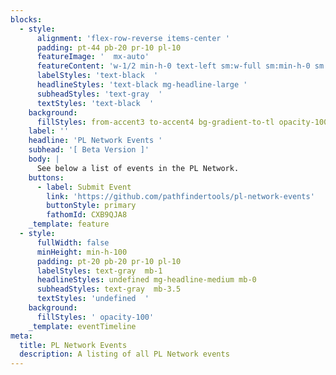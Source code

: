 ```yaml
---
blocks:
  - style:
      alignment: 'flex-row-reverse items-center '
      padding: pt-44 pb-20 pr-10 pl-10
      featureImage: '  mx-auto'
      featureContent: 'w-1/2 min-h-0 text-left sm:w-full sm:min-h-0 sm:text-left'
      labelStyles: 'text-black  '
      headlineStyles: 'text-black mg-headline-large '
      subheadStyles: 'text-gray  '
      textStyles: 'text-black  '
    background:
      fillStyles: from-accent3 to-accent4 bg-gradient-to-tl opacity-100
    label: ''
    headline: 'PL Network Events '
    subhead: '[ Beta Version ]'
    body: |
      See below a list of events in the PL Network.
    buttons:
      - label: Submit Event
        link: 'https://github.com/pathfindertools/pl-network-events'
        buttonStyle: primary
        fathomId: CXB9QJA8
    _template: feature
  - style:
      fullWidth: false
      minHeight: min-h-100
      padding: pt-20 pb-20 pr-10 pl-10
      labelStyles: text-gray  mb-1
      headlineStyles: undefined mg-headline-medium mb-0
      subheadStyles: text-gray  mb-3.5
      textStyles: 'undefined  '
    background:
      fillStyles: ' opacity-100'
    _template: eventTimeline
meta:
  title: PL Network Events
  description: A listing of all PL Network events
---
```


